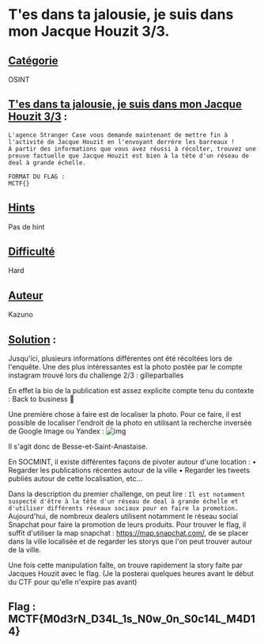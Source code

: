 
# **T'es dans ta jalousie, je suis dans mon Jacque Houzit 3/3**.
## <u>**Catégorie**</u>

OSINT

## <u>**T'es dans ta jalousie, je suis dans mon Jacque Houzit 3/3**</u> :

```
L'agence Stranger Case vous demande maintenant de mettre fin à l'activité de Jacque Houzit en l'envoyant derrère les barreaux !
A partir des informations que vous avez réussi à récolter, trouvez une preuve factuelle que Jacque Houzit est bien à la tête d'un réseau de deal à grande échelle.

FORMAT DU FLAG : 
MCTF{}
```

## <u>Hints</u> 

Pas de hint

## <u>Difficulté</u> 

Hard

## <u>Auteur</u> 

Kazuno

## <u>Solution</u> :

Jusqu'ici, plusieurs informations différentes ont été récoltées lors de l'enquête.
Une des plus intéressantes  est la photo postée par le compte instagram trouvé lors du challenge 2/3 : gilleparballes

En effet la bio de la publication est assez explicite compte tenu du contexte : Back to business 🍁

Une première chose à faire est de localiser la photo. Pour ce faire, il est possible de localiser l'endroit de la photo en utilisant la recherche inversée de Google Image ou Yandex :
![img](img/geoint.png)

Il s'agit donc de Besse-et-Saint-Anastaise.

En SOCMINT, il existe différentes façons de pivoter autour d'une location : 
• Regarder les publications récentes autour de la ville
• Regarder les tweets publiés autour de cette localisation, etc...

Dans la description du premier challenge, on peut lire :
``
Il est notamment suspecté d'être à la tête d'un réseau de deal à grande échelle et d'utiliser différents réseaux sociaux pour en faire la promotion. 
``
Aujourd'hui, de nombreux dealers utilisent notamment le réseau social Snapchat pour faire la promotion de leurs produits.
Pour trouver le flag, il suffit d'utiliser la map snapchat : https://map.snapchat.com/, de se placer dans la ville localisée et de regarder les storys que l'on peut trouver autour de la ville.

Une fois cette manipulation faîte, on trouve rapidement la story faite par Jacques Houzit avec le flag.
(Je la posterai quelques heures avant le début du CTF pour qu'elle n'expire pas avant)


## **Flag : MCTF{M0d3rN_D34L_1s_N0w_0n_S0c14L_M4D14}**
